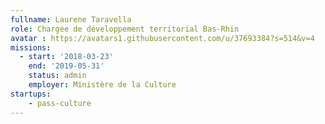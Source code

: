 ```yaml
---
fullname: Laurene Taravella
role: Chargée de développement territorial Bas-Rhin
avatar : https://avatars1.githubusercontent.com/u/37693384?s=514&v=4
missions:
  - start: '2018-03-23'
    end: '2019-05-31'
    status: admin
    employer: Ministère de la Culture
startups:
    - pass-culture
---
```

